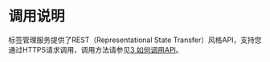 # 调用说明<a name="ZH-CN_TOPIC_0170587799"></a>

标签管理服务提供了REST（Representational State Transfer）风格API，支持您通过HTTPS请求调用，调用方法请参见[3 如何调用API](如何调用API.md)。

